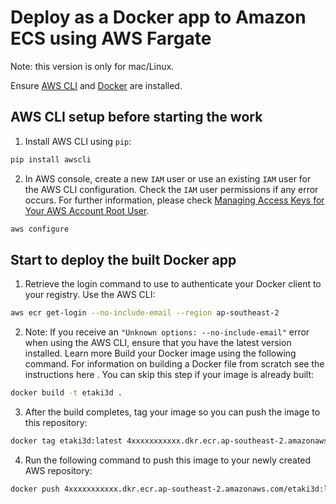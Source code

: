 # Deploy as a Docker app to Amazon ECS using AWS Fargate

Note: this version is only for mac/Linux.

Ensure [AWS CLI](https://aws.amazon.com/cli/) and [Docker](https://www.docker.com/) are installed.

## AWS CLI setup before starting the work

1. Install AWS CLI using `pip`:

```bash
pip install awscli
```

2. In AWS console, create a new `IAM` user or use an existing `IAM` user for the AWS CLI configuration. 
Check the `IAM` user permissions if any error occurs.
For further information, please check [Managing Access Keys for Your AWS Account Root User](https://docs.aws.amazon.com/general/latest/gr/managing-aws-access-keys.html).

```bash
aws configure
```

## Start to deploy the built Docker app

1. Retrieve the login command to use to authenticate your Docker client to your registry.
Use the AWS CLI:

```bash
aws ecr get-login --no-include-email --region ap-southeast-2
```

2. Note: If you receive an `"Unknown options: --no-include-email"` error when using the AWS CLI, ensure that you have the latest version installed. Learn more 
Build your Docker image using the following command. For information on building a Docker file from scratch see the instructions here . You can skip this step if your image is already built:
```bash
docker build -t etaki3d .
```

3. After the build completes, tag your image so you can push the image to this repository:
```bash
docker tag etaki3d:latest 4xxxxxxxxxxx.dkr.ecr.ap-southeast-2.amazonaws.com/etaki3d:latest
```

4. Run the following command to push this image to your newly created AWS repository:
```bash
docker push 4xxxxxxxxxxx.dkr.ecr.ap-southeast-2.amazonaws.com/etaki3d:latest
```
